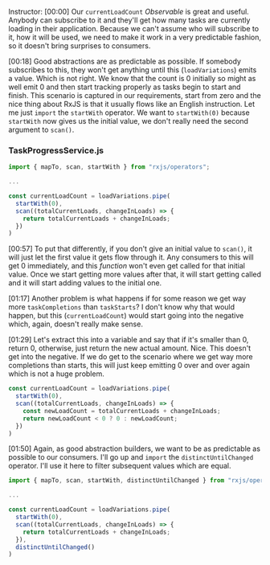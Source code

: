 Instructor: [00:00] Our `currentLoadCount` *Observable* is great and useful. Anybody can subscribe to it and they'll get how many tasks are currently loading in their application. Because we can't assume who will subscribe to it, how it will be used, we need to make it work in a very predictable fashion, so it doesn't bring surprises to consumers.

[00:18] Good abstractions are as predictable as possible. If somebody subscribes to this, they won't get anything until this (`loadVariations`) emits a value. Which is not right. We know that the count is 0 initially so might as well emit 0 and then start tracking properly as tasks begin to start and finish. This scenario is captured in our requirements, start from zero and the nice thing about RxJS is that it usually flows like an English instruction. Let me just `import` the `startWith` operator. We want to `startWith(0)` because `startWith` now gives us the initial value, we don't really need the second argument to `scan()`.

### TaskProgressService.js
```js
import { mapTo, scan, startWith } from "rxjs/operators";

...

const currentLoadCount = loadVariations.pipe(
  startWith(0),
  scan((totalCurrentLoads, changeInLoads) => {
    return totalCurrentLoads + changeInLoads;
  })
)
```

[00:57] To put that differently, if you don't give an initial value to `scan()`, it will just let the first value it gets flow through it. Any consumers to this will get 0 immediately, and this *function* won't even get called for that initial value. Once we start getting more values after that, it will start getting called and it will start adding values to the initial one.

[01:17] Another problem is what happens if for some reason we get way more `taskCompletions` than `taskStarts`? I don't know why that would happen, but this (`currentLoadCount`) would start going into the negative which, again, doesn't really make sense.

[01:29] Let's extract this into a variable and say that if it's smaller than 0, return 0, otherwise, just return the new actual amount. Nice. This doesn't get into the negative. If we do get to the scenario where we get way more completions than starts, this will just keep emitting 0 over and over again which is not a huge problem.

```js
const currentLoadCount = loadVariations.pipe(
  startWith(0),
  scan((totalCurrentLoads, changeInLoads) => {
    const newLoadCount = totalCurrentLoads + changeInLoads;
    return newLoadCount < 0 ? 0 : newLoadCount;
  })
)
```


[01:50] Again, as good abstraction builders, we want to be as predictable as possible to our consumers. I'll go up and `import` the `distinctUntilChanged` operator. I'll use it here to filter subsequent values which are equal.

```js
import { mapTo, scan, startWith, distinctUntilChanged } from "rxjs/operators";

...

const currentLoadCount = loadVariations.pipe(
  startWith(0),
  scan((totalCurrentLoads, changeInLoads) => {
    return totalCurrentLoads + changeInLoads;
  }),
  distinctUntilChanged()
)
```